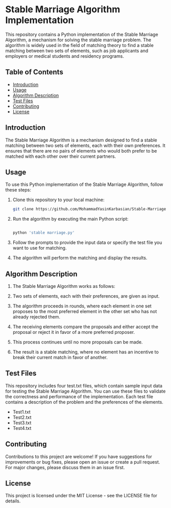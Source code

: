 # Stable Marriage Algorithm Implementation

This repository contains a Python implementation of the Stable Marriage Algorithm, a mechanism for solving the stable marriage problem. The algorithm is widely used in the field of matching theory to find a stable matching between two sets of elements, such as job applicants and employers or medical students and residency programs.

## Table of Contents

- [Introduction](#introduction)
- [Usage](#usage)
- [Algorithm Description](#algorithm-description)
- [Test Files](#test-files)
- [Contributing](#contributing)
- [License](#license)

## Introduction

The Stable Marriage Algorithm is a mechanism designed to find a stable matching between two sets of elements, each with their own preferences. It ensures that there are no pairs of elements who would both prefer to be matched with each other over their current partners.

## Usage

To use this Python implementation of the Stable Marriage Algorithm, follow these steps:

1. Clone this repository to your local machine:
   ```bash
   git clone https://github.com/MohammadYasinKarbasian/Stable-Marriage.git
2. Run the algorithm by executing the main Python script:

    ```bash

    python 'stable marriage.py'
3. Follow the prompts to provide the input data or specify the test file you want to use for matching.

4. The algorithm will perform the matching and display the results.

## Algorithm Description
1. The Stable Marriage Algorithm works as follows:

2. Two sets of elements, each with their preferences, are given as input.

3. The algorithm proceeds in rounds, where each element in one set proposes to the most preferred element in the other set who has not already rejected them.

4. The receiving elements compare the proposals and either accept the proposal or reject it in favor of a more preferred proposer.

5. This process continues until no more proposals can be made.

6. The result is a stable matching, where no element has an incentive to break their current match in favor of another.

## Test Files
This repository includes four test.txt files, which contain sample input data for testing the Stable Marriage Algorithm. You can use these files to validate the correctness and performance of the implementation. Each test file contains a description of the problem and the preferences of the elements.

* Test1.txt
* Test2.txt
* Test3.txt
* Test4.txt
## Contributing
Contributions to this project are welcome! If you have suggestions for improvements or bug fixes, please open an issue or create a pull request. For major changes, please discuss them in an issue first.

## License
This project is licensed under the MIT License - see the LICENSE file for details.
